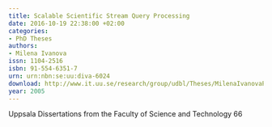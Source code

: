 ```yaml
---
title: Scalable Scientific Stream Query Processing
date: 2016-10-19 22:38:00 +02:00
categories:
- PhD Theses
authors:
- Milena Ivanova
issn: 1104-2516
isbn: 91-554-6351-7
urn: urn:nbn:se:uu:diva-6024
download: http://www.it.uu.se/research/group/udbl/Theses/MilenaIvanovaPhD.pdf
year: 2005
---
```


Uppsala Dissertations from the Faculty of Science and Technology 66
